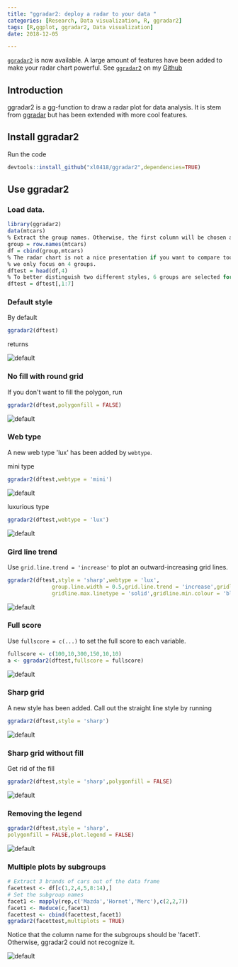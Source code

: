 ```yaml
---
title: "ggradar2: deploy a radar to your data "
categories: [Research, Data visualization, R, ggradar2]
tags: [R,ggplot, ggradar2, Data visualization]
date: 2018-12-05

---
```


[`ggradar2`](https://github.com/xl0418/ggradar2) is  now available. A large amount of features have been added to make your radar chart powerful. See [`ggradar2`](https://github.com/xl0418/ggradar2) on my [Github](https://github.com/xl0418)

<!--more-->

## Introduction
ggradar2 is a gg-function to draw a radar plot for data analysis. It is stem from [ggradar](https://github.com/ricardo-bion/ggradar) but has been extended with more cool features. 


## Install ggradar2
Run the code 

```R
devtools::install_github("xl0418/ggradar2",dependencies=TRUE)
```

## Use ggradar2
### Load data.

```R
library(ggradar2)
data(mtcars)
% Extract the group names. Otherwise, the first column will be chosen as the group names.
group = row.names(mtcars)
df = cbind(group,mtcars)
% The radar chart is not a nice presentation if you want to compare too many groups. Thus here 
% we only focus on 4 groups.
dftest = head(df,4)
% To better distinguish two different styles, 6 groups are selected for illustration.
dftest = dftest[,1:7]
```

### Default style
By default

```R
ggradar2(dftest)
```

returns 

![default](2018-12-05-ggradar2/roundfill.png)

### No fill with round grid
If you don't want to fill the polygon, run

```R
ggradar2(dftest,polygonfill = FALSE)
```

![default](2018-12-05-ggradar2/roundnofill.png)

### Web type
A new web type 'lux' has been added by `webtype`.

mini type

```R
ggradar2(dftest,webtype = 'mini')
```

![default](2018-12-05-ggradar2/mini.png)

luxurious type

```R
ggradar2(dftest,webtype = 'lux')
```

![default](2018-12-05-ggradar2/lux.png)


### Gird line trend
Use `grid.line.trend = 'increase'` to plot an outward-increasing grid lines.

```R
ggradar2(dftest,style = 'sharp',webtype = 'lux',
              group.line.width = 0.5,grid.line.trend = 'increase',gridline.min.linetype = 'solid',
              gridline.max.linetype = 'solid',gridline.min.colour = 'black',gridline.max.colour='black')
```

![default](2018-12-05-ggradar2/trend.png)


### Full score
Use `fullscore = c(...)` to set the full score to each variable.

```R
fullscore <- c(100,10,300,150,10,10)
a <- ggradar2(dftest,fullscore = fullscore)
```

![default](2018-12-05-ggradar2/fullscore.png)


### Sharp grid
A new style has been added. Call out the straight line style by running 

```R
ggradar2(dftest,style = 'sharp')
```

![default](2018-12-05-ggradar2/straightfill.png)

### Sharp grid without fill
Get rid of the fill

```R
ggradar2(dftest,style = 'sharp',polygonfill = FALSE)
```

![default](2018-12-05-ggradar2/straightnofill.png)

### Removing the legend 

```R
ggradar2(dftest,style = 'sharp',
polygonfill = FALSE,plot.legend = FALSE)
```

![default](2018-12-05-ggradar2/nolegend.png)

### Multiple plots by subgroups

```R
# Extract 3 brands of cars out of the data frame
facettest <- df[c(1,2,4,5,8:14),]
# Set the subgroup names
facet1 <- mapply(rep,c('Mazda','Hornet','Merc'),c(2,2,7))
facet1 <- Reduce(c,facet1)
facettest <- cbind(facettest,facet1)
ggradar2(facettest,multiplots = TRUE)
```

Notice that the column name for the subgroups should be 'facet1'. Otherwise, ggradar2 could not recognize it.

![default](2018-12-05-ggradar2/multipleplotsbig.png)